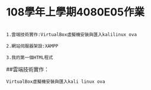 # 108學年上學期4080E05作業

```

1.雲端技術實作:VirtualBox虛擬機安裝與匯入kalilinux ova

2.網站伺服器架設:XAMPP

3.我的第一個HTML程式

```

##雲端技術實作：

```
VirtualBox虛擬機安裝與匯入kali linux ova


```

###

####

#####
